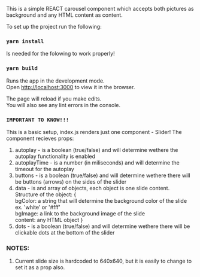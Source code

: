 This is a simple REACT carousel component which accepts both pictures as background and any HTML content as content.

To set up the project run the following:

### `yarn install`

Is needed for the folowing to work properly!

### `yarn build`

Runs the app in the development mode.<br>
Open [http://localhost:3000](http://localhost:3000) to view it in the browser.

The page will reload if you make edits.<br>
You will also see any lint errors in the console.

### `IMPORTANT TO KNOW!!!`
This is a basic setup, index.js renders just one component - Slider!
The component recieves props:

1. autoplay - is a boolean (true/false) and will determine wethere the autoplay functionality is enabled
2. autoplayTime - is a number (in miliseconds) and will determine the timeout for the autoplay
3. buttons - is a boolean (true/false) and will determine wethere there will be buttons (arrows) on the sides of the slider
4. data - is and array of objects, each object is one slide content.<br>
    Structure of the object: {<br>
        bgColor: a string that will determine the background color of the slide ex. 'white' or '#fff'<br>
        bgImage: a link to the background image of the slide<br>
        content: any HTML object
    }
5. dots - is a boolean (true/false) and will determine wethere there will be clickable dots at the bottom of the slider

### NOTES:
1. Current slide size is hardcoded to 640x640, but it is easily to change to set it as a prop also.